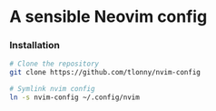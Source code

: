 # A sensible Neovim config

### Installation

```bash
# Clone the repository
git clone https://github.com/tlonny/nvim-config

# Symlink nvim config
ln -s nvim-config ~/.config/nvim
```
